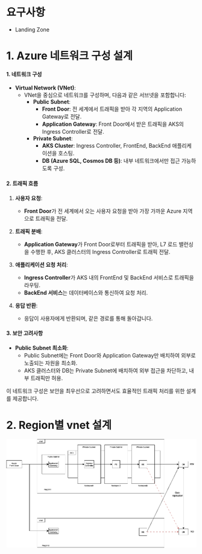

# 요구사항

* Landing Zone



# 1. Azure 네트워크 구성 설계

#### 1. **네트워크 구성**

- **Virtual Network (VNet)**:
  - VNet을 중심으로 네트워크를 구성하며, 다음과 같은 서브넷을 포함합니다:
    - **Public Subnet**:
      - **Front Door**: 전 세계에서 트래픽을 받아 각 지역의 Application Gateway로 전달.
      - **Application Gateway**: Front Door에서 받은 트래픽을 AKS의 Ingress Controller로 전달.
    - **Private Subnet**:
      - **AKS Cluster**: Ingress Controller, FrontEnd, BackEnd 애플리케이션을 호스팅.
      - **DB (Azure SQL, Cosmos DB 등)**: 내부 네트워크에서만 접근 가능하도록 구성.



#### 2. **트래픽 흐름**

1. **사용자 요청**: 
   - **Front Door**가 전 세계에서 오는 사용자 요청을 받아 가장 가까운 Azure 지역으로 트래픽을 전달.
   
2. **트래픽 분배**:
   - **Application Gateway**가 Front Door로부터 트래픽을 받아, L7 로드 밸런싱을 수행한 후, AKS 클러스터의 Ingress Controller로 트래픽 전달.

3. **애플리케이션 요청 처리**:
   - **Ingress Controller**가 AKS 내의 FrontEnd 및 BackEnd 서비스로 트래픽을 라우팅.
   - **BackEnd 서비스**는 데이터베이스와 통신하여 요청 처리.

4. **응답 반환**:
   - 응답이 사용자에게 반환되며, 같은 경로를 통해 돌아갑니다.

#### 3. **보안 고려사항**

- **Public Subnet 최소화**:
  - Public Subnet에는 Front Door와 Application Gateway만 배치하여 외부로 노출되는 자원을 최소화.
  - AKS 클러스터와 DB는 Private Subnet에 배치하여 외부 접근을 차단하고, 내부 트래픽만 허용.

이 네트워크 구성은 보안을 최우선으로 고려하면서도 효율적인 트래픽 처리를 위한 설계를 제공합니다.





# 2. Region별 vnet 설계



![05.Network구성도](./05.Network구성도.png)

